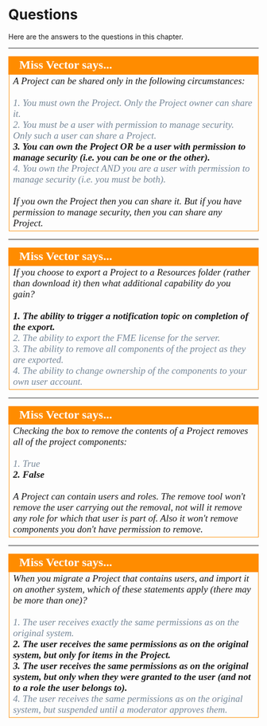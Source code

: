 # Questions #

Here are the answers to the questions in this chapter.

---

<!--Person X Says Section-->

<table style="border-spacing: 0px">
<tr>
<td style="vertical-align:middle;background-color:darkorange;border: 2px solid darkorange">
<i class="fa fa-quote-left fa-lg fa-pull-left fa-fw" style="color:white;padding-right: 12px;vertical-align:text-top"></i>
<span style="color:white;font-size:x-large;font-weight: bold;font-family:serif">Miss Vector says...</span>
</td>
</tr>

<tr>
<td style="border: 1px solid darkorange">
<span style="font-family:serif; font-style:italic; font-size:larger">
A Project can be shared only in the following circumstances:
<br><br><span style="color:lightslategrey">1. You must own the Project. Only the Project owner can share it.</span>
<br><span style="color:lightslategrey">2. You must be a user with permission to manage security. Only such a user can share a Project.</span>
<br><span style="font-weight:bold">3. You can own the Project OR be a user with permission to manage security (i.e. you can be one or the other).</span>
<br><span style="color:lightslategrey">4. You own the Project AND you are a user with permission to manage security (i.e. you must be both).</span>
<br><br>If you own the Project then you can share it. But if you have permission to manage security, then you can share any Project. 
</td>
</tr>
</table>

---

<!--Person X Says Section-->

<table style="border-spacing: 0px">
<tr>
<td style="vertical-align:middle;background-color:darkorange;border: 2px solid darkorange">
<i class="fa fa-quote-left fa-lg fa-pull-left fa-fw" style="color:white;padding-right: 12px;vertical-align:text-top"></i>
<span style="color:white;font-size:x-large;font-weight: bold;font-family:serif">Miss Vector says...</span>
</td>
</tr>

<tr>
<td style="border: 1px solid darkorange">
<span style="font-family:serif; font-style:italic; font-size:larger">
If you choose to export a Project to a Resources folder (rather than download it) then what additional capability do you gain?
<br><br><span style="font-weight:bold">1. The ability to trigger a notification topic on completion of the export.</span>
<br><span style="color:lightslategrey">2. The ability to export the FME license for the server.</span>
<br><span style="color:lightslategrey">3. The ability to remove all components of the project as they are exported.</span>
<br><span style="color:lightslategrey">4. The ability to change ownership of the components to your own user account.</span>
</td>
</tr>
</table>


---

<!--Person X Says Section-->

<table style="border-spacing: 0px">
<tr>
<td style="vertical-align:middle;background-color:darkorange;border: 2px solid darkorange">
<i class="fa fa-quote-left fa-lg fa-pull-left fa-fw" style="color:white;padding-right: 12px;vertical-align:text-top"></i>
<span style="color:white;font-size:x-large;font-weight: bold;font-family:serif">Miss Vector says...</span>
</td>
</tr>

<tr>
<td style="border: 1px solid darkorange">
<span style="font-family:serif; font-style:italic; font-size:larger">
Checking the box to remove the contents of a Project removes all of the project components:
<br><br><span style="color:lightslategrey">1. True</span>
<br><span style="font-weight:bold">2. False</span>
<br><br>A Project can contain users and roles. The remove tool won't remove the user carrying out the removal, not will it remove any role for which that user is part of. Also it won't remove components you don't have permission to remove.     
</td>
</tr>
</table>


---

<!--Person X Says Section-->

<table style="border-spacing: 0px">
<tr>
<td style="vertical-align:middle;background-color:darkorange;border: 2px solid darkorange">
<i class="fa fa-quote-left fa-lg fa-pull-left fa-fw" style="color:white;padding-right: 12px;vertical-align:text-top"></i>
<span style="color:white;font-size:x-large;font-weight: bold;font-family:serif">Miss Vector says...</span>
</td>
</tr>

<tr>
<td style="border: 1px solid darkorange">
<span style="font-family:serif; font-style:italic; font-size:larger">
When you migrate a Project that contains users, and import it on another system, which of these statements apply (there may be more than one)?
<br><br><span style="color:lightslategrey">1. The user receives exactly the same permissions as on the original system.</span>
<br><span style="font-weight:bold">2. The user receives the same permissions as on the original system, but only for items in the Project.</span>
<br><span style="font-weight:bold">3. The user receives the same permissions as on the original system, but only when they were granted to the user (and not to a role the user belongs to).</span>
<br><span style="color:lightslategrey">4. The user receives the same permissions as on the original system, but suspended until a moderator approves them.</span> 
</td>
</tr>
</table>












